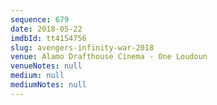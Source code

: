 ```yaml
---
sequence: 679
date: 2018-05-22
imdbId: tt4154756
slug: avengers-infinity-war-2018
venue: Alamo Drafthouse Cinema - One Loudoun
venueNotes: null
medium: null
mediumNotes: null
---
```

